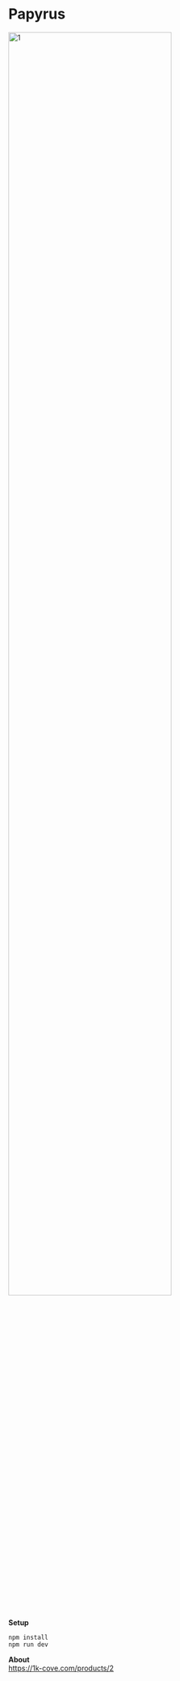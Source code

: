 # Papyrus
  
<img width="80%" alt="1" src="https://user-images.githubusercontent.com/46051957/120731866-6db26d00-c51f-11eb-8fbb-e6bcd8bd1989.png">  
  
**Setup**
```
npm install
npm run dev
```
**About**  
https://1k-cove.com/products/2
